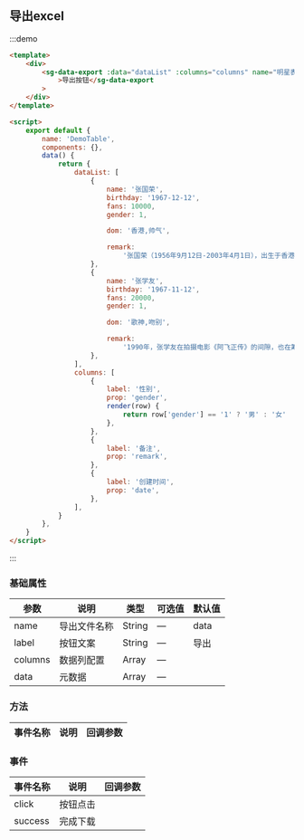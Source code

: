 ## 导出excel
:::demo

```html
<template>
    <div>
        <sg-data-export :data="dataList" :columns="columns" name="明星表"
            >导出按钮</sg-data-export
        >
    </div>
</template>

<script>
    export default {
        name: 'DemoTable',
        components: {},
        data() {
            return {
                dataList: [
                    {
                        name: '张国荣',
                        birthday: '1967-12-12',
                        fans: 10000,
                        gender: 1,

                        dom: '香港,帅气',

                        remark:
                            '张国荣（1956年9月12日-2003年4月1日），出生于香港，中国香港男歌手、演员、音乐人，影视歌多栖发展的代表之一。1977年正式出道。1983年以《风继续吹》获得关注。1984年演唱的《Monica》是香港歌坛第一支同获十大中文金曲、十大劲歌金曲的舞曲',
                    },
                    {
                        name: '张学友',
                        birthday: '1967-11-12',
                        fans: 20000,
                        gender: 1,

                        dom: '歌神,吻别',

                        remark:
                            '1990年，张学友在拍摄电影《阿飞正传》的间隙，也在筹备新专辑，每日奔波两地，十分辛苦。唱到今天，2020年7月10日，张学友59岁了。还有多少人，在等他的演唱会？岁月，请你慢点走，且让歌神再唱一首',
                    },
                ],
                columns: [
                    {
                        label: '性别',
                        prop: 'gender',
                        render(row) {
                            return row['gender'] == '1' ? '男' : '女'
                        },
                    },
                    {
                        label: '备注',
                        prop: 'remark',
                    },
                    {
                        label: '创建时间',
                        prop: 'date',
                    },
                ],
            }
        },
    }
</script>
```

:::

### 基础属性

| 参数    | 说明         | 类型   | 可选值 | 默认值 |
| ------- | ------------ | ------ | ------ | ------ |
| name    | 导出文件名称 | String | —      | data   |
| label   | 按钮文案     | String | —      | 导出   |
| columns | 数据列配置   | Array  | —      |        |
| data    | 元数据       | Array  | —      |        |

### 方法

| 事件名称 | 说明 | 回调参数 |
| -------- | ---- | -------- |


### 事件

| 事件名称 | 说明     | 回调参数 |
| -------- | -------- | -------- |
| click    | 按钮点击 |          |
| success  | 完成下载 |          |


